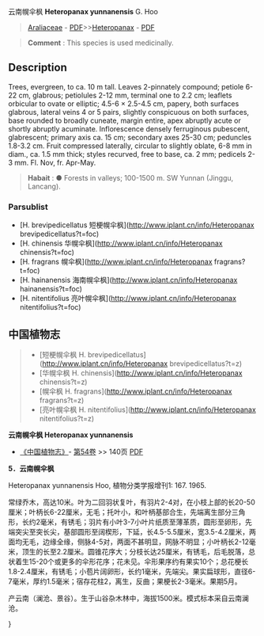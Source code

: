 云南幌伞枫 **Heteropanax yunnanensis** G. Hoo

> [Araliaceae](http://www.iplant.cn/info/Araliaceae?t=foc) - [PDF](http://www.iplant.cn/foc/pdf/Araliaceae.pdf)>>[Heteropanax](http://www.iplant.cn/info/Heteropanax?t=foc) - [PDF](http://www.iplant.cn/foc/pdf/Heteropanax.pdf)


> **Comment** : 
> This species is used medicinally.

## Description

Trees, evergreen, to ca. 10 m tall. Leaves 2-pinnately compound; petiole 6-22 cm, glabrous; petiolules 2-12 mm, terminal one to 2.2 cm; leaflets orbicular to ovate or elliptic; 4.5-6 × 2.5-4.5 cm, papery, both surfaces glabrous, lateral veins 4 or 5 pairs, slightly conspicuous on both surfaces, base rounded to broadly cuneate, margin entire, apex abruptly acute or shortly abruptly acuminate. Inflorescence densely ferruginous pubescent, glabrescent; primary axis ca. 15 cm; secondary axes 25-30 cm; peduncles 1.8-3.2 cm. Fruit compressed laterally, circular to slightly oblate, 6-8 mm in diam., ca. 1.5 mm thick; styles recurved, free to base, ca. 2 mm; pedicels 2-3 mm. Fl. Nov, fr. Apr-May.


> **Habait** : 
>● Forests in valleys; 100-1500 m. SW Yunnan (Jinggu, Lancang).

### Parsublist

* [H.  brevipedicellatus  短梗幌伞枫](http://www.iplant.cn/info/Heteropanax brevipedicellatus?t=foc)
* [H.  chinensis  华幌伞枫](http://www.iplant.cn/info/Heteropanax chinensis?t=foc)
* [H.  fragrans  幌伞枫](http://www.iplant.cn/info/Heteropanax fragrans?t=foc)
* [H.  hainanensis  海南幌伞枫](http://www.iplant.cn/info/Heteropanax hainanensis?t=foc)
* [H.  nitentifolius  亮叶幌伞枫](http://www.iplant.cn/info/Heteropanax nitentifolius?t=foc)


## 中国植物志

> * [短梗幌伞枫  H.  brevipedicellatus](http://www.iplant.cn/info/Heteropanax brevipedicellatus?t=z)
> * [华幌伞枫  H.  chinensis](http://www.iplant.cn/info/Heteropanax chinensis?t=z)
> * [幌伞枫  H.  fragrans](http://www.iplant.cn/info/Heteropanax fragrans?t=z)
> * [亮叶幌伞枫  H.  nitentifolius](http://www.iplant.cn/info/Heteropanax nitentifolius?t=z)


**云南幌伞枫 Heteropanax yunnanensis**

* [《中国植物志》](http://www.iplant.cn/frps)- [第54卷](http://www.iplant.cn/frps/vol/54) >> 140页 [PDF](http://www.iplant.cn/frps/pdf/54/140a.PDF)


**5．云南幌伞枫**

Heteropanax yunnanensis Hoo, 植物分类学报增刊1: 167. 1965.

常绿乔木，高达10米。叶为二回羽状复叶，有羽片2-4对，在小枝上部的长20-50厘米；叶柄长6-22厘米，无毛；托叶小，和叶柄基部合生，先端离生部分三角形，长约2毫米，有锈毛；羽片有小叶3-7小叶片纸质至薄革质，圆形至卵形，先端突尖至突长尖，基部圆形至阔楔形，下延，长4.5-5.5厘米，宽3.5-4.2厘米，两面均无毛，边缘全缘，侧脉4-5对，两面不甚明显，网脉不明显；小叶柄长2-12毫米，顶生的长至2.2厘米。圆锥花序大；分枝长达25厘米，有锈毛，后毛脱落，总状着生15-20个或更多的伞形花序；花未见。伞形果序约有果实10个；总花梗长1.8-2.4厘米，有锈毛；小苞片阔卵形，长约1毫米，先端尖。果实扁球形，直径6-7毫米，厚约1.5毫米；宿存花柱2，离生，反曲；果梗长2-3毫米。果期5月。

产云南（澜沧、景谷）。生于山谷杂木林中，海拔1500米。模式标本采自云南澜沧。

}